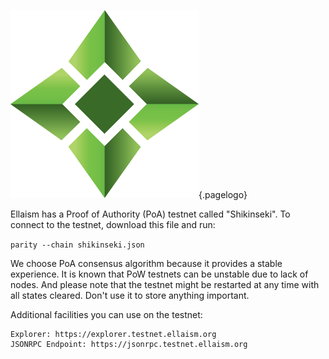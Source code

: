![Logo](/uploads/logo.png "Logo"){.pagelogo}
<!-- TITLE: Testnet -->
<!-- SUBTITLE: Ellaism - A stable network with no premine and no dev fees -->

Ellaism has a Proof of Authority (PoA) testnet called "Shikinseki". To connect to the testnet, download this file and run:

`parity --chain shikinseki.json`

We choose PoA consensus algorithm because it provides a stable experience. It is known that PoW testnets can be unstable due to lack of nodes. And please note that the testnet might be restarted at any time with all states cleared. Don't use it to store anything important.

Additional facilities you can use on the testnet:

    Explorer: https://explorer.testnet.ellaism.org
    JSONRPC Endpoint: https://jsonrpc.testnet.ellaism.org
